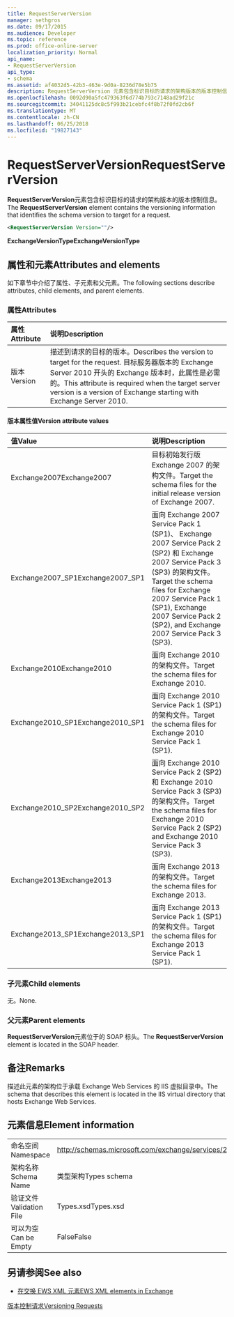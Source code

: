 ```yaml
---
title: RequestServerVersion
manager: sethgros
ms.date: 09/17/2015
ms.audience: Developer
ms.topic: reference
ms.prod: office-online-server
localization_priority: Normal
api_name:
- RequestServerVersion
api_type:
- schema
ms.assetid: af4032d5-42b3-463e-9d0a-8236d78e5b75
description: RequestServerVersion 元素包含标识目标的请求的架构版本的版本控制信息。
ms.openlocfilehash: 0092d90a5fc479363f6d774b793c7148ad29f21c
ms.sourcegitcommit: 34041125dc8c5f993b21cebfc4f8b72f0fd2cb6f
ms.translationtype: MT
ms.contentlocale: zh-CN
ms.lasthandoff: 06/25/2018
ms.locfileid: "19827143"
---
```

# <a name="requestserverversion"></a><span data-ttu-id="eb9dd-103">RequestServerVersion</span><span class="sxs-lookup"><span data-stu-id="eb9dd-103">RequestServerVersion</span></span>

<span data-ttu-id="eb9dd-104">**RequestServerVersion**元素包含标识目标的请求的架构版本的版本控制信息。</span><span class="sxs-lookup"><span data-stu-id="eb9dd-104">The **RequestServerVersion** element contains the versioning information that identifies the schema version to target for a request.</span></span> 
  
```XML
<RequestServerVersion Version=""/>
```

 <span data-ttu-id="eb9dd-105">**ExchangeVersionType**</span><span class="sxs-lookup"><span data-stu-id="eb9dd-105">**ExchangeVersionType**</span></span>
## <a name="attributes-and-elements"></a><span data-ttu-id="eb9dd-106">属性和元素</span><span class="sxs-lookup"><span data-stu-id="eb9dd-106">Attributes and elements</span></span>

<span data-ttu-id="eb9dd-107">如下章节中介绍了属性、子元素和父元素。</span><span class="sxs-lookup"><span data-stu-id="eb9dd-107">The following sections describe attributes, child elements, and parent elements.</span></span>
  
### <a name="attributes"></a><span data-ttu-id="eb9dd-108">属性</span><span class="sxs-lookup"><span data-stu-id="eb9dd-108">Attributes</span></span>

|<span data-ttu-id="eb9dd-109">**属性**</span><span class="sxs-lookup"><span data-stu-id="eb9dd-109">**Attribute**</span></span>|<span data-ttu-id="eb9dd-110">**说明**</span><span class="sxs-lookup"><span data-stu-id="eb9dd-110">**Description**</span></span>|
|:-----|:-----|
|<span data-ttu-id="eb9dd-111">版本</span><span class="sxs-lookup"><span data-stu-id="eb9dd-111">Version</span></span>  <br/> |<span data-ttu-id="eb9dd-112">描述到请求的目标的版本。</span><span class="sxs-lookup"><span data-stu-id="eb9dd-112">Describes the version to target for the request.</span></span> <span data-ttu-id="eb9dd-113">目标服务器版本的 Exchange Server 2010 开头的 Exchange 版本时，此属性是必需的。</span><span class="sxs-lookup"><span data-stu-id="eb9dd-113">This attribute is required when the target server version is a version of Exchange starting with Exchange Server 2010.</span></span>  <br/> |
   
#### <a name="version-attribute-values"></a><span data-ttu-id="eb9dd-114">版本属性值</span><span class="sxs-lookup"><span data-stu-id="eb9dd-114">Version attribute values</span></span>

|<span data-ttu-id="eb9dd-115">**值**</span><span class="sxs-lookup"><span data-stu-id="eb9dd-115">**Value**</span></span>|<span data-ttu-id="eb9dd-116">**说明**</span><span class="sxs-lookup"><span data-stu-id="eb9dd-116">**Description**</span></span>|
|:-----|:-----|
|<span data-ttu-id="eb9dd-117">Exchange2007</span><span class="sxs-lookup"><span data-stu-id="eb9dd-117">Exchange2007</span></span>  <br/> |<span data-ttu-id="eb9dd-118">目标初始发行版 Exchange 2007 的架构文件。</span><span class="sxs-lookup"><span data-stu-id="eb9dd-118">Target the schema files for the initial release version of Exchange 2007.</span></span>  <br/> |
|<span data-ttu-id="eb9dd-119">Exchange2007_SP1</span><span class="sxs-lookup"><span data-stu-id="eb9dd-119">Exchange2007_SP1</span></span>  <br/> |<span data-ttu-id="eb9dd-120">面向 Exchange 2007 Service Pack 1 (SP1)、 Exchange 2007 Service Pack 2 (SP2) 和 Exchange 2007 Service Pack 3 (SP3) 的架构文件。</span><span class="sxs-lookup"><span data-stu-id="eb9dd-120">Target the schema files for Exchange 2007 Service Pack 1 (SP1), Exchange 2007 Service Pack 2 (SP2), and Exchange 2007 Service Pack 3 (SP3).</span></span>  <br/> |
|<span data-ttu-id="eb9dd-121">Exchange2010</span><span class="sxs-lookup"><span data-stu-id="eb9dd-121">Exchange2010</span></span>  <br/> |<span data-ttu-id="eb9dd-122">面向 Exchange 2010 的架构文件。</span><span class="sxs-lookup"><span data-stu-id="eb9dd-122">Target the schema files for Exchange 2010.</span></span>  <br/> |
|<span data-ttu-id="eb9dd-123">Exchange2010_SP1</span><span class="sxs-lookup"><span data-stu-id="eb9dd-123">Exchange2010_SP1</span></span>  <br/> |<span data-ttu-id="eb9dd-124">面向 Exchange 2010 Service Pack 1 (SP1) 的架构文件。</span><span class="sxs-lookup"><span data-stu-id="eb9dd-124">Target the schema files for Exchange 2010 Service Pack 1 (SP1).</span></span>  <br/> |
|<span data-ttu-id="eb9dd-125">Exchange2010_SP2</span><span class="sxs-lookup"><span data-stu-id="eb9dd-125">Exchange2010_SP2</span></span>  <br/> |<span data-ttu-id="eb9dd-126">面向 Exchange 2010 Service Pack 2 (SP2) 和 Exchange 2010 Service Pack 3 (SP3) 的架构文件。</span><span class="sxs-lookup"><span data-stu-id="eb9dd-126">Target the schema files for Exchange 2010 Service Pack 2 (SP2) and Exchange 2010 Service Pack 3 (SP3).</span></span>  <br/> |
|<span data-ttu-id="eb9dd-127">Exchange2013</span><span class="sxs-lookup"><span data-stu-id="eb9dd-127">Exchange2013</span></span>  <br/> |<span data-ttu-id="eb9dd-128">面向 Exchange 2013 的架构文件。</span><span class="sxs-lookup"><span data-stu-id="eb9dd-128">Target the schema files for Exchange 2013.</span></span>  <br/> |
|<span data-ttu-id="eb9dd-129">Exchange2013_SP1</span><span class="sxs-lookup"><span data-stu-id="eb9dd-129">Exchange2013_SP1</span></span>  <br/> |<span data-ttu-id="eb9dd-130">面向 Exchange 2013 Service Pack 1 (SP1) 的架构文件。</span><span class="sxs-lookup"><span data-stu-id="eb9dd-130">Target the schema files for Exchange 2013 Service Pack 1 (SP1).</span></span>  <br/> |
   
### <a name="child-elements"></a><span data-ttu-id="eb9dd-131">子元素</span><span class="sxs-lookup"><span data-stu-id="eb9dd-131">Child elements</span></span>

<span data-ttu-id="eb9dd-132">无。</span><span class="sxs-lookup"><span data-stu-id="eb9dd-132">None.</span></span>
  
### <a name="parent-elements"></a><span data-ttu-id="eb9dd-133">父元素</span><span class="sxs-lookup"><span data-stu-id="eb9dd-133">Parent elements</span></span>

<span data-ttu-id="eb9dd-134">**RequestServerVersion**元素位于的 SOAP 标头。</span><span class="sxs-lookup"><span data-stu-id="eb9dd-134">The **RequestServerVersion** element is located in the SOAP header.</span></span> 
  
## <a name="remarks"></a><span data-ttu-id="eb9dd-135">备注</span><span class="sxs-lookup"><span data-stu-id="eb9dd-135">Remarks</span></span>

<span data-ttu-id="eb9dd-136">描述此元素的架构位于承载 Exchange Web Services 的 IIS 虚拟目录中。</span><span class="sxs-lookup"><span data-stu-id="eb9dd-136">The schema that describes this element is located in the IIS virtual directory that hosts Exchange Web Services.</span></span>
  
## <a name="element-information"></a><span data-ttu-id="eb9dd-137">元素信息</span><span class="sxs-lookup"><span data-stu-id="eb9dd-137">Element information</span></span>

|||
|:-----|:-----|
|<span data-ttu-id="eb9dd-138">命名空间</span><span class="sxs-lookup"><span data-stu-id="eb9dd-138">Namespace</span></span>  <br/> |http://schemas.microsoft.com/exchange/services/2006/types  <br/> |
|<span data-ttu-id="eb9dd-139">架构名称</span><span class="sxs-lookup"><span data-stu-id="eb9dd-139">Schema Name</span></span>  <br/> |<span data-ttu-id="eb9dd-140">类型架构</span><span class="sxs-lookup"><span data-stu-id="eb9dd-140">Types schema</span></span>  <br/> |
|<span data-ttu-id="eb9dd-141">验证文件</span><span class="sxs-lookup"><span data-stu-id="eb9dd-141">Validation File</span></span>  <br/> |<span data-ttu-id="eb9dd-142">Types.xsd</span><span class="sxs-lookup"><span data-stu-id="eb9dd-142">Types.xsd</span></span>  <br/> |
|<span data-ttu-id="eb9dd-143">可以为空</span><span class="sxs-lookup"><span data-stu-id="eb9dd-143">Can be Empty</span></span>  <br/> |<span data-ttu-id="eb9dd-144">False</span><span class="sxs-lookup"><span data-stu-id="eb9dd-144">False</span></span>  <br/> |
   
## <a name="see-also"></a><span data-ttu-id="eb9dd-145">另请参阅</span><span class="sxs-lookup"><span data-stu-id="eb9dd-145">See also</span></span>



- [<span data-ttu-id="eb9dd-146">在交换 EWS XML 元素</span><span class="sxs-lookup"><span data-stu-id="eb9dd-146">EWS XML elements in Exchange</span></span>](ews-xml-elements-in-exchange.md)


[<span data-ttu-id="eb9dd-147">版本控制请求</span><span class="sxs-lookup"><span data-stu-id="eb9dd-147">Versioning Requests</span></span>](http://msdn.microsoft.com/library/76877b0a-d2e5-4c74-9295-7b445a41d46a%28Office.15%29.aspx)

